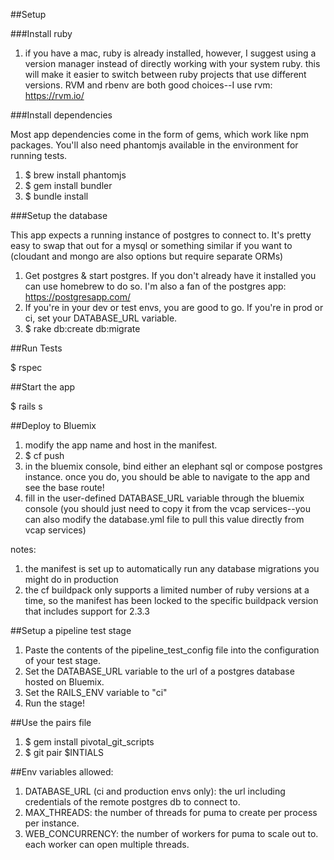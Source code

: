 
##Setup

###Install ruby

1. if you have a mac, ruby is already installed, however, I suggest using a version manager instead of directly working with your system ruby. this will make it easier to switch between ruby projects that use different versions. RVM and rbenv are both good choices--I use rvm: https://rvm.io/ 

###Install dependencies

Most app dependencies come in the form of gems, which work like npm packages. You'll also need phantomjs available in the environment for running tests. 

1. $ brew install phantomjs
1. $ gem install bundler
1. $ bundle install

###Setup the database

This app expects a running instance of postgres to connect to. It's pretty easy to swap that out for a mysql or something similar if you want to (cloudant and mongo are also options but require separate ORMs)
 
1. Get postgres & start postgres. If you don't already have it installed you can use homebrew to do so. I'm also a fan of the postgres app: https://postgresapp.com/
1. If you're in your dev or test envs, you are good to go. If you're in prod or ci, set your DATABASE_URL variable.
1. $ rake db:create db:migrate

##Run Tests 

$ rspec

##Start the app 

$ rails s

##Deploy to Bluemix

1. modify the app name and host in the manifest. 
2. $ cf push
3. in the bluemix console, bind either an elephant sql or compose postgres instance. once you do, you should be able to navigate to the app and see the base route! 
4. fill in the user-defined DATABASE_URL variable through the bluemix console (you should just need to copy it from the vcap services--you can also modify the database.yml file to pull this value directly from vcap services)

notes:

1. the manifest is set up to automatically run any database migrations you might do in production
1. the cf buildpack only supports a limited number of ruby versions at a time, so the manifest has been locked to the specific buildpack version that includes support for 2.3.3

##Setup a pipeline test stage

1. Paste the contents of the pipeline_test_config file into the configuration of your test stage. 
1. Set the DATABASE_URL variable to the url of a postgres database hosted on Bluemix. 
1. Set the RAILS_ENV variable to "ci"
1. Run the stage!

##Use the pairs file

1. $ gem install pivotal_git_scripts
1. $ git pair $INTIALS

##Env variables allowed:
1. DATABASE_URL (ci and production envs only): the url including credentials of the remote postgres db to connect to. 
1. MAX_THREADS: the number of threads for puma to create per process per instance.
1. WEB_CONCURRENCY: the number of workers for puma to scale out to. each worker can open multiple threads.